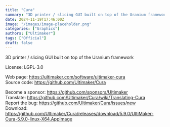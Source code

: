 ```yaml
---
title: "Cura"
summary: "3D printer / slicing GUI built on top of the Uranium framework"
date: 2024-11-19T17:46:00Z
image: "/images/image-placeholder.png"
categories: ["Graphics"]
authors: ["Ultimaker"]
tags: ["Official"]
draft: false
---
```


3D printer / slicing GUI built on top of the Uranium framework

License: LGPL-3.0

Web page: <https://ultimaker.com/software/ultimaker-cura>  
Source code: <https://github.com/Ultimaker/Cura>

Become a sponsor: <https://github.com/sponsors/Ultimaker>  
Translate: <https://github.com/Ultimaker/Cura/wiki/Translating-Cura>  
Report the bug: <https://github.com/Ultimaker/Cura/issues/new>  
Download: <https://github.com/Ultimaker/Cura/releases/download/5.9.0/UltiMaker-Cura-5.9.0-linux-X64.AppImage>
